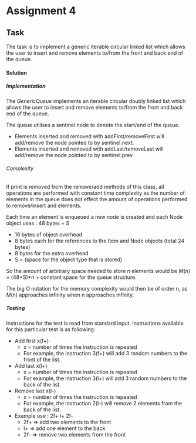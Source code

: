# Assignment 4

## Task
The task is to implement a generic iterable circular linked list which allows the user to insert and remove
elements to/from the front and back end of the queue. 
#### Solution

##### Implementation
The *GenericQueue* implements an iterable circular doubly linked list which allows the user to insert 
and remove elements to/from the front and back end of the queue.

The queue utilises a sentinel node to denote the start/end of the queue.
- Elements inserted and removed with addFirst/removeFirst will add/remove 
the node pointed to by sentinel.next.
- Elements inserted and removed with addLast/removeLast will add/remove
the node pointed to by sentinel.prev

###### Complexity
If print is removed from the remove/add methods of this class, all operations
are performed with constant time complexity as the number of elements in the 
queue does not effect the amount of operations performed to remove/insert and elements.
 
Each time an element is enqueued a new node is created
and each Node object uses :
 48 bytes + S 
- 16 bytes of object overhead
- 8 bytes each for the references to the Item and Node objects (total 24 bytes)
- 8 bytes for the extra overhead
- S = (space for the object type that is stored)

So the amount of arbitrary space needed to store *n* elements would be 
*M*(n) = (48+S)*n + constant space for the queue structure.

The big O notation for the memory complexity would then be of order n,
as *M*(n) approaches infinity when n approaches infinity.

##### Testing
Instructions for the test is read from standard input. 
Instructions available for this particular test is as following:
- Add first x(f+)
    - x = number of times the instruction is repeated
    - For example, the instruction 3(f+) will add 3 random numbers to 
    the front of the list.
- Add last x(l+)
    - x = number of times the instruction is repeated
    - For example, the instruction 3(l+) will add 3 random numbers to 
        the back of the list.
- Remove last x(l-)
    - x = number of times the instruction is repeated
    - For example, the instruction 2(l-) will remove 2 elements from 
        the back of the list.
- Example use : 2f+ l+ 2f- 
    - 2f+ => add two elements to the front
    - l+  => add one element to the back
    - 2f- => remove two elements from the front
